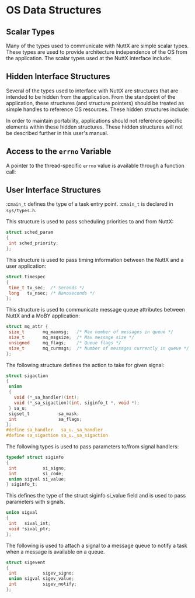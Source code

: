 # OS Data Structures

## Scalar Types

Many of the types used to communicate with NuttX are simple scalar
types. These types are used to provide architecture independence of the
OS from the application. The scalar types used at the NuttX interface
include:

## Hidden Interface Structures

Several of the types used to interface with NuttX are structures that
are intended to be hidden from the application. From the standpoint of
the application, these structures (and structure pointers) should be
treated as simple handles to reference OS resources. These hidden
structures include:

In order to maintain portability, applications should not reference
specific elements within these hidden structures. These hidden
structures will not be described further in this user's manual.

## Access to the `errno` Variable

A pointer to the thread-specific `errno` value is available through a
function call:

## User Interface Structures

:c`main_t` defines the type of a task entry point. :c`main_t` is
declared in `sys/types.h`.

This structure is used to pass scheduling priorities to and from NuttX:

``` c
struct sched_param
{
 int sched_priority;
};
```

This structure is used to pass timing information between the NuttX and
a user application:

``` c
struct timespec
{
 time_t tv_sec;  /* Seconds */
 long   tv_nsec; /* Nanoseconds */
};
```

This structure is used to communicate message queue attributes between
NuttX and a MoBY application:

``` c
struct mq_attr {
 size_t       mq_maxmsg;   /* Max number of messages in queue */
 size_t       mq_msgsize;  /* Max message size */
 unsigned     mq_flags;    /* Queue flags */
 size_t       mq_curmsgs;  /* Number of messages currently in queue */
};
```

The following structure defines the action to take for given signal:

``` c
struct sigaction
{
 union
 {
   void (*_sa_handler)(int);
   void (*_sa_sigaction)(int, siginfo_t *, void *);
 } sa_u;
 sigset_t           sa_mask;
 int                sa_flags;
};
#define sa_handler   sa_u._sa_handler
#define sa_sigaction sa_u._sa_sigaction
```

The following types is used to pass parameters to/from signal handlers:

``` c
typedef struct siginfo
{
 int          si_signo;
 int          si_code;
 union sigval si_value;
} siginfo_t;
```

This defines the type of the struct siginfo si\_value field and is used
to pass parameters with signals.

``` c
union sigval
{
 int   sival_int;
 void *sival_ptr;
};
```

The following is used to attach a signal to a message queue to notify a
task when a message is available on a queue.

``` c
struct sigevent
{
 int          sigev_signo;
 union sigval sigev_value;
 int          sigev_notify;
};
```
